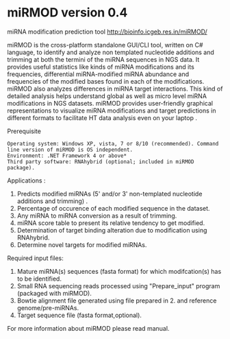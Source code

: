 # miRMOD version 0.4
miRNA modification prediction tool
http://bioinfo.icgeb.res.in/miRMOD/

miRMOD is the cross-platform standalone GUI/CLI tool, written on C# language, to identify and analyze non templated nucleotide additions and trimming at both the termini of the miRNA sequences in NGS data. It provides useful statistics like kinds of miRNA modifications and its frequencies, differential miRNA-modified miRNA abundance and frequencies of the modified bases found in each of the modifications. miRMOD also analyzes differences in miRNA target interactions. This kind of detailed analysis helps understand global as well as micro level miRNA modifications in NGS datasets. miRMOD provides user-friendly graphical representations to visualize miRNA modifications and target predictions in different formats to facilitate HT data analysis even on your laptop .
  
  Prerequisite

    Operating system: Windows XP, vista, 7 or 8/10 (recommended). Command line version of miRMOD is OS independent.
    Environment: .NET Framework 4 or above*
    Third party software: RNAhybrid (optional; included in miRMOD package).


Applications :
  1. Predicts modified miRNAs (5' and/or 3' non-templated nucleotide additions and trimming) .
  2. Percentage of occurence of each modified sequence in the dataset.
  3. Any miRNA to miRNA conversion as a result of trimming.
  4. miRNA score table to present its relative tendency to get modified.
  5. Determination of target binding alteration due to modification using RNAhybrid.
  6. Determine novel targets for modified miRNAs.

  Required input files:
  1. Mature miRNA(s) sequences (fasta format) for which modifcation(s) has to be identified.
  2. Small RNA sequencing reads processed using "Prepare_input" program (packaged with miRMOD).
  3. Bowtie alignment file generated using file prepared in 2. and reference genome/pre-miRNAs.
  4. Target sequence file (fasta format,optional).

  For more information about miRMOD please read manual.
